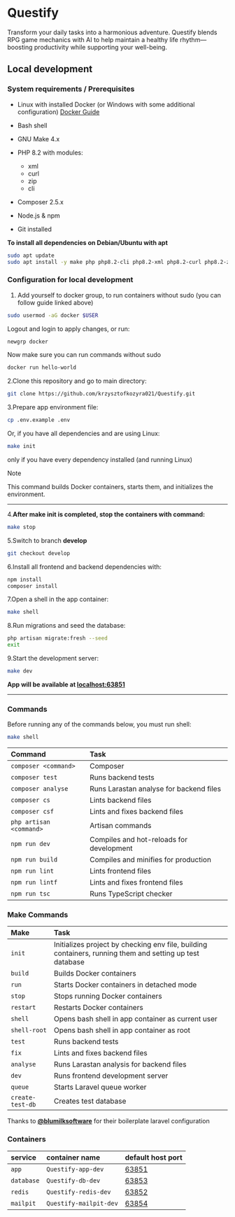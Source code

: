 # Questify

Transform your daily tasks into a harmonious adventure. Questify blends RPG game mechanics with AI to help maintain a healthy life rhythm—boosting productivity while supporting your well-being.

## Local development

### System requirements / Prerequisites
- Linux with installed Docker (or Windows with some additional configuration) [Docker Guide](https://docs.docker.com/engine/install/debian/)

- Bash shell

- GNU Make 4.x

- PHP 8.2 with modules: 
    - xml
    - curl
    - zip
    - cli
- Composer 2.5.x

- Node.js & npm

- Git installed

**To install all dependencies on Debian/Ubuntu with apt**
```bash
sudo apt update
sudo apt install -y make php php8.2-cli php8.2-xml php8.2-curl php8.2-zip composer npm git
```

### Configuration for local development
1. Add yourself to docker group, to run containers without sudo (you can follow guide linked above)
```bash 
sudo usermod -aG docker $USER
```
Logout and login to apply changes, or run:
```bash
newgrp docker
```
Now make sure you can run commands without sudo
```bash
docker run hello-world
```
2.Clone this repository and go to main directory:
```bash
git clone https://github.com/krzysztofkozyra021/Questify.git
```
3.Prepare app environment file:
```bash
cp .env.example .env
```
Or, if you have all dependencies and are using Linux:
```bash
make init
```
only if you have every dependency installed (and running Linux)
> [!NOTE] 
> This command builds Docker containers, starts them, and initializes the environment.
---
4.**After make init is completed, stop the containers with command:**
```bash
make stop
```
5.Switch to branch **develop**
```bash
git checkout develop
```
6.Install all frontend and backend dependencies with:
```bash
npm install
composer install
```
7.Open a shell in the app container:
```bash
make shell
```
8.Run migrations and seed the database:
```bash
php artisan migrate:fresh --seed
exit
```
9.Start the development server:
```bash
make dev
```
**App will be available at [localhost:63851](http://localhost:63851)**

---

### Commands
Before running any of the commands below, you must run shell:

```bash
make shell
```

| Command                 | Task                                        |
|:------------------------|:--------------------------------------------|
| `composer <command>`    | Composer                                    |
| `composer test`         | Runs backend tests                          |
| `composer analyse`      | Runs Larastan analyse for backend files     |
| `composer cs`           | Lints backend files                         |
| `composer csf`          | Lints and fixes backend files               |
| `php artisan <command>` | Artisan commands                            |
| `npm run dev`           | Compiles and hot-reloads for development    |
| `npm run build`         | Compiles and minifies for production        |
| `npm run lint`          | Lints frontend files                        |
| `npm run lintf`         | Lints and fixes frontend files              |
| `npm run tsc`           | Runs TypeScript checker                     |

### Make Commands

| Make                    | Task                                        |
|:------------------------|:--------------------------------------------|
| `init`                 | Initializes project by checking env file, building containers, running them and setting up test database |
| `build`                | Builds Docker containers                    |
| `run`                  | Starts Docker containers in detached mode   |
| `stop`                 | Stops running Docker containers            |
| `restart`              | Restarts Docker containers                 |
| `shell`                | Opens bash shell in app container as current user |
| `shell-root`           | Opens bash shell in app container as root  |
| `test`                 | Runs backend tests                         |
| `fix`                  | Lints and fixes backend files              |
| `analyse`              | Runs Larastan analysis for backend files   |
| `dev`                  | Runs frontend development server           |
| `queue`                | Starts Laravel queue worker                |
| `create-test-db`       | Creates test database                      |

Thanks to **[@blumilksoftware](https://github.com/blumilksoftware/boilerplate)** for their boilerplate laravel configuration


### Containers

| service    | container name            | default host port               |
|:-----------|:--------------------------|:--------------------------------|
| `app`      | `Questify-app-dev`     | [63851](http://localhost:63851) |
| `database` | `Questify-db-dev`      | [63853](http://localhost:63853) |
| `redis`    | `Questify-redis-dev`   | [63852](http://localhost:63852) |
| `mailpit`  | `Questify-mailpit-dev` | [63854](http://localhost:63854) |
